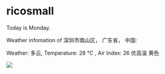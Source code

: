 # ricosmall

Today is Monday.

Weather infomation of 深圳市南山区， 广东省， 中国: 

Weather: 多云, Temperature: 28 ℃ , Air Index: 26 优高温 黄色

<img src="https://github-readme-stats.vercel.app/api?username=ricosmall&show_icons=true" />
